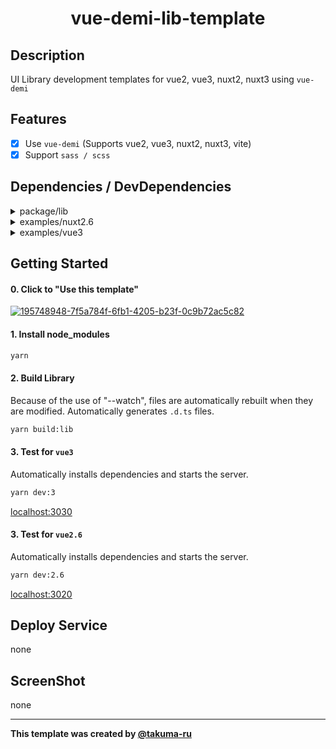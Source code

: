 # <div style="text-align: center;">vue-demi-lib-template</div>
<!-- <p align="center">
  <img src="/static/icon.png"  width="256" height="256" alt="nuxt-firebase logo">
</p> -->

## Description
UI Library development templates for vue2, vue3, nuxt2, nuxt3 using `vue-demi`

## Features
- [x] Use `vue-demi` (Supports vue2, vue3, nuxt2, nuxt3, vite)
- [x] Support `sass / scss`

## Dependencies / DevDependencies
<details>
  <summary>
    package/lib
  </summary>
  <table>
    <thead>
      <tr>
        <th colspan="1">name</th>
        <th colspan="1">version</th>
      </tr>
    </thead>
    <tbody>
      <tr>
        <td>@vueuse/core</td>
        <td>8.9.4</td>
      </tr>
      <tr>
        <td>vue-demi</td>
        <td>^0.13.11</td>
      </tr>
      <tr>
        <td>@vue/composition-api</td>
        <td>^1.7.0</td>
      </tr>
      <tr>
        <td>eslint</td>
        <td>^8.23.1</td>
      </tr>
      <tr>
        <td>sass</td>
        <td>^1.53.0</td>
      </tr>
      <tr>
        <td>vite</td>
        <td>^3.1.0</td>
      </tr>
      <tr>
        <td>vite-plugin-css-injected-by-js</td>
        <td>^1.5.1</td>
      </tr>
      <tr>
        <td>vue-tsc</td>
        <td>^1.0.8</td>
      </tr>
      <tr>
        <td>vue</td>
        <td>^3.2.37</td>
      </tr>
      <tr>
        <td>vue2</td>
        <td>^2.6</td>
      </tr>
      <tr>
        <td>vue2.7</td>
        <td>^2.7.10</td>
      </tr>
    </tbody>
  </table>
</details>

<details>
  <summary>
    examples/nuxt2.6
  </summary>
  <table>
    <thead>
      <tr>
        <th colspan="1">name</th>
        <th colspan="1">version</th>
      </tr>
    </thead>
    <tbody>
      <tr>
        <td>@nuxtjs/composition-api</td>
        <td>^0.33.1</td>
      </tr>
      <tr>
        <td>eslint</td>
        <td>^8.24.0</td>
      </tr>
      <tr>
        <td>nuxt</td>
        <td>^2.15.8</td>
      </tr>
      <tr>
        <td>vue</td>
        <td>^2.6.14</td>
      </tr>
    </tbody>
  </table>
</details>

<details>
  <summary>
    examples/vue3
  </summary>
  <table>
    <thead>
      <tr>
        <th colspan="1">name</th>
        <th colspan="1">version</th>
      </tr>
    </thead>
    <tbody>
      <tr>
        <td>vue</td>
        <td>^3.2.37</td>
      </tr>
      <tr>
        <td>vite</td>
        <td>^3.1.0</td>
      </tr>
      <tr>
        <td>vue-tsc</td>
        <td>^0.40.4</td>
      </tr>
    </tbody>
  </table>
</details>

## Getting Started

#### 0. Click to "Use this template"
[![195748948-7f5a784f-6fb1-4205-b23f-0c9b72ac5c82](https://user-images.githubusercontent.com/49429291/195749502-7ea4d2b1-145d-4c20-9ab8-820b91b88a08.png)](https://github.com/takuma-ru/takuma-ru-react-template/generate)

#### 1. Install node_modules
```md
yarn
```

#### 2. Build Library
Because of the use of "--watch", files are automatically rebuilt when they are modified.
Automatically generates `.d.ts` files.
```md
yarn build:lib
```

#### 3. Test for `vue3`
Automatically installs dependencies and starts the server.
```md
yarn dev:3
```
[localhost:3030](http://localhost:3030/)

#### 3. Test for `vue2.6`
Automatically installs dependencies and starts the server.
```md
yarn dev:2.6
```
[localhost:3020](http://localhost:3020/)

## Deploy Service
none

## ScreenShot
none

----

**This template was created by [@takuma-ru](https://github.com/takuma-ru)**
